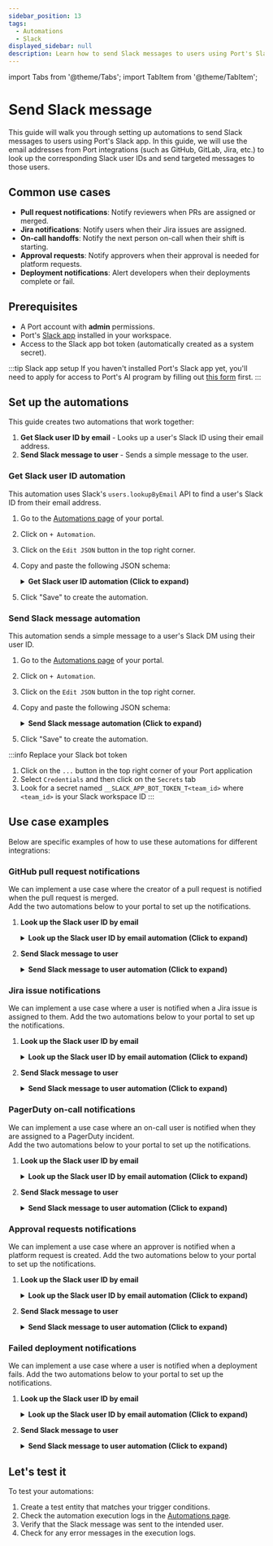 ```yaml
---
sidebar_position: 13
tags:
  - Automations
  - Slack
displayed_sidebar: null
description: Learn how to send Slack messages to users using Port's Slack app and automations
---
```


import Tabs from '@theme/Tabs';
import TabItem from '@theme/TabItem';

# Send Slack message

This guide will walk you through setting up automations to send Slack messages to users using Port's Slack app.
In this guide, we will use the email addresses from Port integrations (such as GitHub, GitLab, Jira, etc.) to look up the corresponding Slack user IDs and send targeted messages to those users.

## Common use cases

- **Pull request notifications**: Notify reviewers when PRs are assigned or merged.
- **Jira notifications**: Notify users when their Jira issues are assigned.
- **On-call handoffs**: Notify the next person on-call when their shift is starting.
- **Approval requests**: Notify approvers when their approval is needed for platform requests.
- **Deployment notifications**: Alert developers when their deployments complete or fail.

## Prerequisites

- A Port account with **admin** permissions.
- Port's [Slack app](/ai-agents/slack-app) installed in your workspace.
- Access to the Slack app bot token (automatically created as a system secret).

:::tip Slack app setup
If you haven't installed Port's Slack app yet, you'll need to apply for access to Port's AI program by filling out [this form](https://forms.gle/krhMY7c9JM8MyJJf7) first.
:::

## Set up the automations

This guide creates two automations that work together:
1. **Get Slack user ID by email** - Looks up a user's Slack ID using their email address.
2. **Send Slack message to user** - Sends a simple message to the user.


### Get Slack user ID automation

This automation uses Slack's `users.lookupByEmail` API to find a user's Slack ID from their email address.

1. Go to the [Automations page](https://app.getport.io/settings/automations) of your portal.

2. Click on `+ Automation`.

3. Click on the `Edit JSON` button in the top right corner.

4. Copy and paste the following JSON schema:

   <details>
   <summary><b>Get Slack user ID automation (Click to expand)</b></summary>

    ```json showLineNumbers
    {
      "identifier": "get_slack_user_id",
      "title": "Get Slack user ID by email",
      "icon": "Slack",
      "description": "Looks up a user's Slack ID using their email address",
      "trigger": {
        "type": "automation",
        "event": {
          "type": "event_type",
          // Only one of "blueprintIdentifier" or "actionIdentifier" should be present depending on the trigger type
          "blueprintIdentifier": "blueprint_id",
          // OR
          "actionIdentifier": "action_id"
        },
      },
      "invocationMethod": {
        "type": "WEBHOOK",
        "url": "https://slack.com/api/users.lookupByEmail?email={{ .event.diff.after.properties.email }}",
        "agent": false,
        "synchronized": true,
        "method": "GET",
        "headers": {
          "Content-Type": "application/x-www-form-urlencoded",
          "Authorization": "Bearer {{ .secrets.__SLACK_APP_BOT_TOKEN_T123 }}"
        },
        "body":{}
      },
      "publish": true
    }
    ```

   </details>

5. Click "Save" to create the automation.


### Send Slack message automation

This automation sends a simple message to a user's Slack DM using their user ID.

1. Go to the [Automations page](https://app.getport.io/settings/automations) of your portal.
2. Click on `+ Automation`.
3. Click on the `Edit JSON` button in the top right corner.
4. Copy and paste the following JSON schema:

   <details>
   <summary><b>Send Slack message automation (Click to expand)</b></summary>

    ```json showLineNumbers
    {
      "identifier": "send_slack_message_to_user",
      "title": "Send Slack message to user",
      "icon": "Slack",
      "description": "Sends a simple Slack message to a user by their email",
      "trigger": {
        "type": "automation",
        "event": {
          "type": "event_type",
          // Only one of "blueprintIdentifier" or "actionIdentifier" should be present depending on the trigger type
          "blueprintIdentifier": "blueprint_id",
          // OR
          "actionIdentifier": "action_id"
        },
      },
      "invocationMethod": {
        "type": "WEBHOOK",
        "url": "https://slack.com/api/chat.postMessage",
        "synchronized": true,
        "method": "POST",
        "headers": {
          "Content-Type": "application/json; charset=utf-8",
          "Authorization": "Bearer {{ .secrets.__SLACK_APP_BOT_TOKEN_T123 }}"
        },
        "body": {
          "channel": "{{ .event.diff.after.response.user.id }}",
          "text": "🔔 New notification: From port automation"
        }
      },
      "publish": true
    }
    ```

   </details>

5. Click "Save" to create the automation.

:::info Replace your Slack bot token
1. Click on the `...` button in the top right corner of your Port application
2. Select `Credentials` and then click on the `Secrets` tab
3. Look for a secret named `__SLACK_APP_BOT_TOKEN_T<team_id>` where `<team_id>` is your Slack workspace ID
:::


## Use case examples

Below are specific examples of how to use these automations for different integrations:


### GitHub pull request notifications

We can implement a use case where the creator of a pull request is notified when the pull request is merged.  
Add the two automations below to your portal to set up the notifications.

1. **Look up the Slack user ID by email**

    <details>
    <summary><b>Look up the Slack user ID by email automation (Click to expand)</b></summary>  

    ```json showLineNumbers
    {
      "identifier": "get_slack_user_id_for_merged_pr",
      "title": "Get Slack user ID for merged PR",
      "icon": "Slack",
      "description": "Looks up a user's Slack ID using their email address when a PR is merged",
      "trigger": {
        "type": "automation",
        "event": {
          "type": "ENTITY_UPDATED",
          "blueprintIdentifier": "githubPullRequest"
        },
        "condition": {
          "type": "JQ",
          "expressions": [
            ".diff.after.properties.status == \"merged\""
          ],
          "combinator": "and"
        }
      },
      "invocationMethod": {
        "type": "WEBHOOK",
        "url": "https://slack.com/api/users.lookupByEmail?email={{ .event.diff.after.relations.creator }}",
        "agent": false,
        "synchronized": true,
        "method": "GET",
        "headers": {
          "Content-Type": "application/x-www-form-urlencoded",
          "Authorization": "Bearer {{ .secrets.__SLACK_APP_BOT_TOKEN_T123 }}"
        },
        "body": {}
      },
      "publish": true
    }
    ```
    </details>

2. **Send Slack message to user**

    <details>
    <summary><b>Send Slack message to user automation (Click to expand)</b></summary>

    ```json showLineNumbers
    {
      "identifier": "notify_user_on_pr_merged",
      "title": "Notify user when PR is merged",
      "icon": "Slack",
      "description": "Sends a Slack message to the PR creator or assignee when the PR is merged",
      "trigger": {
        "type": "automation",
        "event": {
          "type": "RUN_UPDATED",
          "actionIdentifier": "get_slack_user_id_for_merged_pr"
        }
      },
      "invocationMethod": {
        "type": "WEBHOOK",
        "url": "https://slack.com/api/chat.postMessage",
        "synchronized": true,
        "method": "POST",
        "headers": {
          "Content-Type": "application/json; charset=utf-8",
          "Authorization": "Bearer {{ .secrets.__SLACK_APP_BOT_TOKEN_T123 }}"
        },
        "body": {
          "channel": "{{ .event.diff.after.response.user.id }}",
          "blocks": [
            {
              "type": "section",
              "text": {
                "type": "mrkdwn",
                "text": "Hi <@{{ .event.diff.after.response.user.real_name }}>,\n\nYour pull request *{{ .event.context.entity.title }}* has been merged! 🚀"
              }
            },
            {
              "type": "section",
              "fields": [
                {
                  "type": "mrkdwn",
                  "text": "*Repository:*\n{{ .event.diff.after.properties.relations.repository }}"
                },
                {
                  "type": "mrkdwn",
                  "text": "*Merged At:*\n{{ .event.diff.after.properties.mergedAt }}"
                }
              ]
            },
            {
              "type": "actions",
              "elements": [
                {
                  "type": "button",
                  "text": {
                    "type": "plain_text",
                    "text": "View PR"
                  },
                  "url": "{{ .event.diff.after.properties.link }}"
                }
              ]
            }
          ]
        }
      },
      "publish": true
    }

    ```


    </details>




### Jira issue notifications

We can implement a use case where a user is notified when a Jira issue is assigned to them. Add the two automations below to your portal to set up the notifications.

1. **Look up the Slack user ID by email**


    <details>
    <summary><b>Look up the Slack user ID by email automation (Click to expand)</b></summary>

    ```json showLineNumbers
    {
      "identifier": "get_slack_user_id_for_jira_assignee",
      "title": "Get Slack user ID for Jira assignee",
      "icon": "Slack",
      "description": "Looks up a user's Slack ID using their email address when a Jira issue is created",
      "trigger": {
        "type": "automation",
        "event": {
          "type": "ENTITY_CREATED",
          "blueprintIdentifier": "jiraIssue"
        }
      },
      "invocationMethod": {
        "type": "WEBHOOK",
        "url": "https://slack.com/api/users.lookupByEmail?email={{ .event.diff.after.properties.assignee }}",
        "agent": false,
        "synchronized": true,
        "method": "GET",
        "headers": {
          "Content-Type": "application/x-www-form-urlencoded",
          "Authorization": "Bearer {{ .secrets.__SLACK_APP_BOT_TOKEN_T123 }}"
        },
        "body": {}
      },
      "publish": true
    }   

    ```
    </details>

2. **Send Slack message to user**

    <details>
    <summary><b>Send Slack message to user automation (Click to expand)</b></summary>

    ```json showLineNumbers
    {
      "identifier": "notify_jira_assignee_on_assignment",
      "title": "Notify Jira assignee on assignment",
      "icon": "Slack",
      "description": "Sends a Slack message to the assignee when a Jira issue is assigned to them",
      "trigger": {
        "type": "automation",
        "event": {
          "type": "RUN_UPDATED",
          "actionIdentifier": "get_slack_user_id_for_jira_assignee"
        }
      },
      "invocationMethod": {
        "type": "WEBHOOK",
        "url": "https://slack.com/api/chat.postMessage",
        "synchronized": true,
        "method": "POST",
        "headers": {
          "Content-Type": "application/json; charset=utf-8",
          "Authorization": "Bearer {{ .secrets.__SLACK_APP_BOT_TOKEN_T123 }}"
        },
        "body": {
          "channel": "{{ .event.diff.after.response.user.id }}",
          "text": "🔔 You have been assigned a Jira issue",
          "blocks": [
            {
              "type": "section",
              "text": {
                "type": "mrkdwn",
                "text": "Hi <@{{ .event.diff.after.response.user.real_name }}>,\n\nYou have been assigned to a Jira issue:"
              }
            },
            {
              "type": "section",
              "fields": [
                {
                  "type": "mrkdwn",
                  "text": "*Issue:*\n{{ .event.diff.after.properties.title }}"
                },
                {
                  "type": "mrkdwn",
                  "text": "*Status:*\n{{ .event.diff.after.properties.status }}"
                },
                {
                  "type": "mrkdwn",
                  "text": "*Priority:*\n{{ .event.diff.after.properties.priority }}"
                },
                {
                  "type": "mrkdwn",
                  "text": "*Assigned At:*\n{{ .event.diff.after.properties.updatedAt }}"
                }
              ]
            },
            {
              "type": "actions",
              "elements": [
                {
                  "type": "button",
                  "text": {
                    "type": "plain_text",
                    "text": "View Issue"
                  },
                  "url": "{{ .event.diff.after.properties.url }}"
                }
              ]
            }
          ]
        }
      },
      "publish": true
    }
    ```
    </details>

### PagerDuty on-call notifications

We can implement a use case where an on-call user is notified when they are assigned to a PagerDuty incident.  
Add the two automations below to your portal to set up the notifications.

1. **Look up the Slack user ID by email**

    <details>
    <summary><b>Look up the Slack user ID by email automation (Click to expand)</b></summary>

    ```json showLineNumbers
    {
      "identifier": "get_slack_user_id_for_pagerduty_assignee",
      "title": "Get Slack user ID for PagerDuty assignee",
      "icon": "Slack",
      "description": "Looks up a user's Slack ID using their email address when a PagerDuty incident is assigned",
      "trigger": {
        "type": "automation",
        "event": {
          "type": "ENTITY_CREATED",
          "blueprintIdentifier": "pagerdutyIncident"
        }
      },
      "invocationMethod": {
        "type": "WEBHOOK",
        "url": "https://slack.com/api/users.lookupByEmail?email={{ .event.diff.after.properties.assignee }}",
        "agent": false,
        "synchronized": true,
        "method": "GET",
        "headers": {
          "Content-Type": "application/x-www-form-urlencoded",
          "Authorization": "Bearer {{ .secrets.__SLACK_APP_BOT_TOKEN_T123 }}"
        },
        "body": {}
      },
      "publish": true
    }

    ```
    </details>

2. **Send Slack message to user**

    <details>
    <summary><b>Send Slack message to user automation (Click to expand)</b></summary>

    ```json showLineNumbers
    {
      "identifier": "notify_pagerduty_assignee_on_incident",
      "title": "Notify PagerDuty assignee on incident assignment",
      "icon": "Slack",
      "description": "Sends a Slack message to the assignee when a PagerDuty incident is assigned",
      "trigger": {
        "type": "automation",
        "event": {
          "type": "RUN_UPDATED",
          "actionIdentifier": "get_slack_user_id_for_pagerduty_assignee"
        }
      },
      "invocationMethod": {
        "type": "WEBHOOK",
        "url": "https://slack.com/api/chat.postMessage",
        "synchronized": true,
        "method": "POST",
        "headers": {
          "Content-Type": "application/json; charset=utf-8",
          "Authorization": "Bearer {{ .secrets.__SLACK_APP_BOT_TOKEN_T123 }}"
        },
        "body": {
          "channel": "{{ .event.diff.after.response.user.id }}",
          "text": "🚨 You have been assigned a new PagerDuty incident!",
          "blocks": [
            {
              "type": "section",
              "text": {
                "type": "mrkdwn",
                "text": "Hi <@{{ .event.diff.after.response.user.real_name }}>,\n\nYou have been assigned to a new PagerDuty incident:\n*Incident:* {{ .event.diff.after.properties.title }}\n*Priority:* {{ .event.diff.after.properties.priority }}\n*Service:* {{ .event.diff.after.properties.service }}"
              }
            },
            {
              "type": "actions",
              "elements": [
                {
                  "type": "button",
                  "text": {
                    "type": "plain_text",
                    "text": "View Incident"
                  },
                  "url": "https://app.getport.io/pagerdutyIncident/{{ .event.diff.after.identifier }}"
                }
              ]
            }
          ]
        }
      },
      "publish": true
    }
    ```
    </details>


### Approval requests notifications

We can implement a use case where an approver is notified when a platform request is created. Add the two automations below to your portal to set up the notifications.

1. **Look up the Slack user ID by email**

    <details>
    <summary><b>Look up the Slack user ID by email automation (Click to expand)</b></summary>

    ```json showLineNumbers
      {
        "identifier": "get_slack_user_id_for_approver",
        "title": "Get Slack user ID for platform request approver",
        "icon": "Slack",
        "description": "Looks up a user's Slack ID using their email address when a platform request is created",
        "trigger": {
          "type": "automation",
          "event": {
            "type": "ENTITY_CREATED",
            "blueprintIdentifier": "platformRequest"
          }
        },
        "invocationMethod": {
          "type": "WEBHOOK",
          "url": "https://slack.com/api/users.lookupByEmail?email={{ .event.diff.after.properties.approver }}",
          "agent": false,
          "synchronized": true,
          "method": "GET",
          "headers": {
            "Content-Type": "application/x-www-form-urlencoded",
            "Authorization": "Bearer {{ .secrets.__SLACK_APP_BOT_TOKEN_T123 }}"
          },
          "body": {}
        },
        "publish": true
      }

    ```
    </details>

2. **Send Slack message to user**

    <details>
    <summary><b>Send Slack message to user automation (Click to expand)</b></summary>

    ```json showLineNumbers
    {
      "identifier": "notify_approver_on_platform_request",
      "title": "Notify approver when approval is needed",
      "icon": "Slack",
      "description": "Sends a Slack message to the approver when a platform request requires approval",
      "trigger": {
        "type": "automation",
        "event": {
          "type": "RUN_UPDATED",
          "actionIdentifier": "get_slack_user_id_for_approver"
        }
      },
      "invocationMethod": {
        "type": "WEBHOOK",
        "url": "https://slack.com/api/chat.postMessage",
        "synchronized": true,
        "method": "POST",
        "headers": {
          "Content-Type": "application/json; charset=utf-8",
          "Authorization": "Bearer {{ .secrets.__SLACK_APP_BOT_TOKEN_T123 }}"
        },
        "body": {
          "channel": "{{ .event.diff.after.response.user.id }}",
          "text": "✅ Approval request",
          "blocks": [
            {
              "type": "section",
              "text": {
                "type": "mrkdwn",
                "text": "Hi <@{{ .event.diff.after.response.user.real_name }}>,\n\nA new platform request requires your approval:"
              }
            },
            {
              "type": "section",
              "fields": [
                {
                  "type": "mrkdwn",
                  "text": "*Request:*\n{{ .event.diff.after.properties.title }}"
                },
                {
                  "type": "mrkdwn",
                  "text": "*Type:*\n{{ .event.diff.after.properties.requestType }}"
                },
                {
                  "type": "mrkdwn",
                  "text": "*Requester:*\n{{ .event.diff.after.properties.requester }}"
                },
                {
                  "type": "mrkdwn",
                  "text": "*Created:*\n{{ .event.diff.after.properties.createdAt }}"
                }
              ]
            },
            {
              "type": "actions",
              "elements": [
                {
                  "type": "button",
                  "text": {
                    "type": "plain_text",
                    "text": "Review Request"
                  },
                  "url": "https://app.getport.io/platformRequest/{{ .event.diff.after.identifier }}"
                }
              ]
            }
          ]
        }
      },
      "publish": true
    }

    ```
    </details>

### Failed deployment notifications

We can implement a use case where a user is notified when a deployment fails. Add the two automations below to your portal to set up the notifications.

1. **Look up the Slack user ID by email**

    <details>
    <summary><b>Look up the Slack user ID by email automation (Click to expand)</b></summary>

    ```json showLineNumbers
    {
      "identifier": "get_slack_user_id_for_failed_deployment",
      "title": "Get Slack user ID for failed deployment",
      "icon": "Slack",
      "description": "Looks up a user's Slack ID using their email address when a deployment fails",
      "trigger": {
        "type": "automation",
        "event": {
          "type": "RUN_UPDATED",
          "actionIdentifier": "deploy_an_image"
        },
        "condition": {
          "type": "JQ",
          "expressions": [
            ".diff.before.status == \"IN_PROGRESS\"",
            ".diff.after.status == \"FAILURE\""
          ],
          "combinator": "and"
        }
      },
      "invocationMethod": {
        "type": "WEBHOOK",
        "url": "https://slack.com/api/users.lookupByEmail?email={{ .event.diff.after.properties.triggered_by_email }}",
        "agent": false,
        "synchronized": true,
        "method": "GET",
        "headers": {
          "Content-Type": "application/x-www-form-urlencoded",
          "Authorization": "Bearer {{ .secrets.__SLACK_APP_BOT_TOKEN_T123 }}"
        },
        "body": {}
      },
      "publish": true
    }
    ```
    </details>

2. **Send Slack message to user**

    <details>
    <summary><b>Send Slack message to user automation (Click to expand)</b></summary>

    ```json showLineNumbers
    {
      "identifier": "notify_user_on_failed_deployment",
      "title": "Notify user on failed deployment",
      "icon": "Slack",
      "description": "Sends a Slack message to the user when their deployment fails",
      "trigger": {
        "type": "automation",
        "event": {
          "type": "RUN_UPDATED",
          "actionIdentifier": "get_slack_user_id_for_failed_deployment"
        }
      },
      "invocationMethod": {
        "type": "WEBHOOK",
        "url": "https://slack.com/api/chat.postMessage",
        "synchronized": true,
        "method": "POST",
        "headers": {
          "Content-Type": "application/json; charset=utf-8",
          "Authorization": "Bearer {{ .secrets.__SLACK_APP_BOT_TOKEN_T123 }}"
        },
        "body": {
          "channel": "{{ .event.diff.after.response.user.id }}",
          "text": "🚨 Your deployment has failed.",
          "blocks": [
            {
              "type": "section",
              "text": {
                "type": "mrkdwn",
                "text": "Hi <@{{ .event.diff.after.response.user.real_name }}>,\n\nYour deployment of service *{{ .event.diff.after.properties.identifier }}* (image: {{ .event.diff.after.properties.image }}) to environment *{{ .event.diff.after.properties.environment }}* has failed.\n\n[View run details](https://app.getport.io/organization/run?runId={{ .event.diff.after.id }})"
              }
            }
          ]
        }
      },
      "publish": true
    }
    ```
    </details>


## Let's test it

To test your automations:

1. Create a test entity that matches your trigger conditions.
2. Check the automation execution logs in the [Automations page](https://app.getport.io/settings/automations).
3. Verify that the Slack message was sent to the intended user.
4. Check for any error messages in the execution logs.

